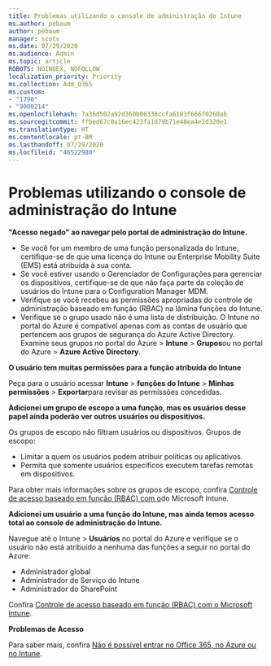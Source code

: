 ```yaml
---
title: Problemas utilizando o console de administração do Intune
ms.author: pebaum
author: pebaum
manager: scotv
ms.date: 07/29/2020
ms.audience: Admin
ms.topic: article
ROBOTS: NOINDEX, NOFOLLOW
localization_priority: Priority
ms.collection: Adm_O365
ms.custom:
- "1790"
- "9000214"
ms.openlocfilehash: 7a36d502a92d360b06336ccfa6183f666f0260ab
ms.sourcegitcommit: ffbed67c0a16ec423fa1d79b71e48ea4e2d320e1
ms.translationtype: HT
ms.contentlocale: pt-BR
ms.lasthandoff: 07/29/2020
ms.locfileid: "46522980"
---
```

# <a name="problems-using-the-intune-admin-console"></a>Problemas utilizando o console de administração do Intune

**"Acesso negado" ao navegar pelo portal de administração do Intune.**

- Se você for um membro de uma função personalizada do Intune, certifique-se de que uma licença do Intune ou Enterprise Mobility Suite (EMS) está atribuída à sua conta.
- Se você estiver usando o Gerenciador de Configurações para gerenciar os dispositivos, certifique-se de que não faça parte da coleção de usuários do Intune para o Configuration Manager MDM.
- Verifique se você recebeu as permissões apropriadas do controle de administração baseado em função (RBAC) na lâmina funções do Intune.
- Verifique se o grupo usado não é uma lista de distribuição. O Intune no portal do Azure é compatível apenas com as contas de usuário que pertencem aos grupos de segurança do Azure Active Directory. Examine seus grupos no portal do Azure > **Intune** > **Grupos**ou no portal do Azure > **Azure Active Directory**.

**O usuário tem muitas permissões para a função atribuída do Intune**

Peça para o usuário acessar **Intune** > **funções do Intune** > **Minhas permissões** > **Exportar**para revisar as permissões concedidas.

**Adicionei um grupo de escopo a uma função, mas os usuários desse papel ainda poderão ver outros usuários ou dispositivos.**

Os grupos de escopo não filtram usuários ou dispositivos. Grupos de escopo:

- Limitar a quem os usuários podem atribuir políticas ou aplicativos.
- Permita que somente usuários específicos executem tarefas remotas em dispositivos.

Para obter mais informações sobre os grupos de escopo, confira [Controle de acesso baseado em função (RBAC) com o](https://docs.microsoft.com/intune/role-based-access-control)do Microsoft Intune.

**Adicionei um usuário a uma função do Intune, mas ainda temos acesso total ao console de administração do Intune.**

Navegue até o Intune > **Usuários** no portal do Azure e verifique se o usuário não está atribuído a nenhuma das funções a seguir no portal do Azure:

- Administrador global
- Administrador de Serviço do Intune
- Administrador do SharePoint

Confira [Controle de acesso baseado em função (RBAC) com o Microsoft Intune](https://docs.microsoft.com/intune/role-based-access-control).

**Problemas de Acesso**

Para saber mais, confira [Não é possível entrar no Office 365, no Azure ou no Intune](https://support.microsoft.com/help/2412085/you-can-t-sign-in-to-office-365-azure-or-intune).